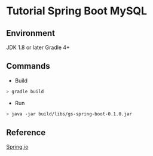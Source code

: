 # Tutorial Spring Boot MySQL

## Environment
JDK 1.8 or later
Gradle 4+

## Commands
- Build
```sh
> gradle build
```

- Run
```sh
> java -jar build/libs/gs-spring-boot-0.1.0.jar
```

## Reference
[Spring.io](https://spring.io/guides/gs/accessing-data-mysql/)